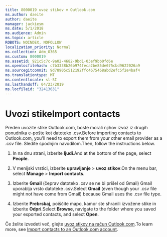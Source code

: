 ```yaml
---
title: 8000019 uvoz stikov v Outlook.com
ms.author: daeite
author: daeite
manager: jackiesm
ms.date: 5/1/2018
ms.audience: Admin
ms.topic: article
ROBOTS: NOINDEX, NOFOLLOW
localization_priority: Normal
ms.collection: Adm_O365
ms.custom: 8000019
ms.assetid: 921c5c7c-9a02-4682-9bd1-03ef9bb0fd6e
ms.openlocfilehash: c7b3338b26b974feca2be85de675cbd9622026a9
ms.sourcegitcommit: 9d78905c512192ffc4675468abd2efc5f2e4baf4
ms.translationtype: MT
ms.contentlocale: sl-SI
ms.lasthandoff: 04/23/2019
ms.locfileid: "32413631"
---
```

# <a name="import-contacts"></a><span data-ttu-id="8f006-102">Uvozi stike</span><span class="sxs-lookup"><span data-stu-id="8f006-102">Import contacts</span></span>

<span data-ttu-id="8f006-103">Preden uvozite stike Outlook.com, boste morali njihov izvoz iz drugih ponudnika e-pošte kot datoteko .csv.</span><span class="sxs-lookup"><span data-stu-id="8f006-103">Before importing contacts to Outlook.com, you'll need to export them from your other email provider as a .csv file.</span></span> <span data-ttu-id="8f006-104">Sledite spodnjim navodilom.</span><span class="sxs-lookup"><span data-stu-id="8f006-104">Then, follow the instructions below.</span></span>
  
1. <span data-ttu-id="8f006-105">In na dnu strani, izberite **ljudi**.</span><span class="sxs-lookup"><span data-stu-id="8f006-105">And at the bottom of the page, select **People**.</span></span> 
    
2. <span data-ttu-id="8f006-106">V menijski vrstici, izberite **upravljanje** \> **uvoz stikov**.</span><span class="sxs-lookup"><span data-stu-id="8f006-106">On the menu bar, select **Manage** \> **Import contacts**.</span></span> 
    
3. <span data-ttu-id="8f006-107">Izberite **Gmail** (čeprav datoteko .csv se ne bi prišel od Gmail) Gmail uporablja vrsto datoteke .csv.</span><span class="sxs-lookup"><span data-stu-id="8f006-107">Select **Gmail** (even though your .csv file might not have come from Gmail) because Gmail uses the .csv file type.</span></span> 
    
4. <span data-ttu-id="8f006-108">Izberite **Prebrskaj**, poiščite mapo, kamor ste shranili izvožene stike in izberite **Odpri**.</span><span class="sxs-lookup"><span data-stu-id="8f006-108">Select **Browse**, navigate to the folder where you saved your exported contacts, and select **Open**.</span></span> 
    
<span data-ttu-id="8f006-109">Če želite izvedeti več, glejte [uvoz stikov na račun Outlook.com](https://go.microsoft.com/fwlink/p/?linkid=873136).</span><span class="sxs-lookup"><span data-stu-id="8f006-109">To learn more, see [Import contacts to an Outlook.com account](https://go.microsoft.com/fwlink/p/?linkid=873136).</span></span>
  

